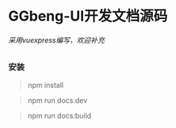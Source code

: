 # GGbeng-UI开发文档源码
###### 采用vuexpress编写，欢迎补充
### 安装
> npm install 

> npm run docs:dev 

> npm run docs:build
